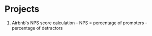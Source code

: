 # Projects
1. Airbnb's NPS score calculation - NPS = percentage of promoters - percentage of detractors
